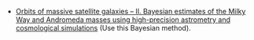 * [Orbits of massive satellite galaxies – II. Bayesian estimates of the Milky Way and Andromeda masses using high-precision astrometry and 
cosmological simulations](http://adsabs.harvard.edu/cgi-bin/bib_query?arXiv:1703.05767) (Use this Bayesian method).
